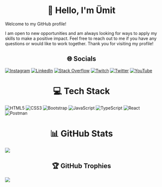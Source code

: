  <h1 align="center">👋 Hello, I'm Ümit </h1>

Welcome to my GitHub profile!<br>

I am open to new opportunities and am always looking for ways to apply my skills to make a positive impact. Feel free to reach out to me if you have any questions or would like to work together. Thank you for visiting my profile!

  
<h2 align="center"> 🌐 Socials </h2>

[![Instagram](https://img.shields.io/badge/Instagram-%23E4405F.svg?logo=Instagram&logoColor=white)](https://instagram.com/ahsenumitcelik) [![LinkedIn](https://img.shields.io/badge/LinkedIn-%230077B5.svg?logo=linkedin&logoColor=white)](https://linkedin.com/in/ahsenumitcelik) [![Stack Overflow](https://img.shields.io/badge/-Stackoverflow-FE7A16?logo=stack-overflow&logoColor=white)](https://stackoverflow.com/users/20061301) [![Twitch](https://img.shields.io/badge/Twitch-%239146FF.svg?logo=Twitch&logoColor=white)](https://twitch.tv/ahsenumitcelik) [![Twitter](https://img.shields.io/badge/Twitter-%231DA1F2.svg?logo=Twitter&logoColor=white)](https://twitter.com/ahsenumitcelik) [![YouTube](https://img.shields.io/badge/YouTube-%23FF0000.svg?logo=YouTube&logoColor=white)](https://youtube.com/@ahsenumitcelik)

  

<h1 align="center">💻 Tech Stack </h1>

 ![HTML5](https://img.shields.io/badge/html5-%23E34F26.svg?style=for-the-badge&logo=html5&logoColor=white) ![CSS3](https://img.shields.io/badge/css3-%231572B6.svg?style=for-the-badge&logo=css3&logoColor=white) ![Bootstrap](https://img.shields.io/badge/bootstrap-%23563D7C.svg?style=for-the-badge&logo=bootstrap&logoColor=white) ![JavaScript](https://img.shields.io/badge/javascript-%23323330.svg?style=for-the-badge&logo=javascript&logoColor=%23F7DF1E) ![TypeScript](https://img.shields.io/badge/typescript-%23007ACC.svg?style=for-the-badge&logo=typescript&logoColor=white) ![React](https://img.shields.io/badge/react-%2320232a.svg?style=for-the-badge&logo=react&logoColor=%2361DAFB) ![Postman](https://img.shields.io/badge/Postman-FF6C37?style=for-the-badge&logo=postman&logoColor=white) 
<h1 align="center"> 📊 GitHub Stats </h1>


![](https://github-readme-streak-stats.herokuapp.com/?user=aumitcelik&theme=dark&hide_border=false)<br/>


  

<h2 align="center"> 🏆 GitHub Trophies </h2>

![](https://github-profile-trophy.vercel.app/?username=aumitcelik&theme=matrix&no-frame=false&no-bg=true&margin-w=4)


